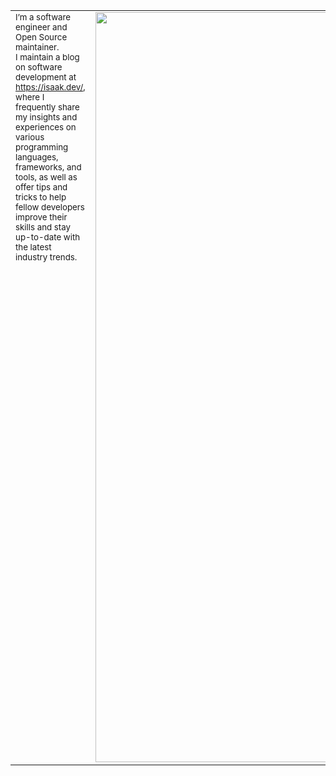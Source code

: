 <table class="d-table" align="center" style="vertical-align:top" cellspacing="0" cellpadding="0">
  <tr>
    <td valign="top">
      <sub>
        I’m a software engineer and Open Source maintainer.<br/>
        I maintain a blog on software development at <a href="https://isaak.dev/" target="_blank">https://isaak.dev/</a>,
        where I frequently share my insights and experiences on various programming languages, frameworks, and tools, as
        well as offer tips and tricks to help fellow developers improve their skills and stay up-to-date with the latest
        industry trends.
        <br/>
      </sub>
      <br>
    </td>
    <td valign="top">
      <img width="1200"
           src="https://github-readme-stats.vercel.app/api?username=lk-geimfari&show_icons=true&theme=transparent"
           valign="middle"/>
    </td>
  </tr>
</table>
